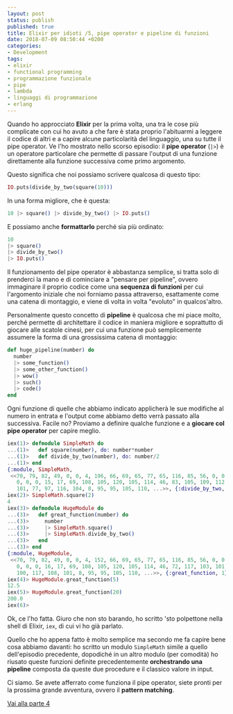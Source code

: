 ```yaml
---
layout: post
status: publish
published: true
title: Elixir per idioti /5, pipe operator e pipeline di funzioni
date: 2018-07-09 08:50:44 +0200
categories:
- Development
tags:
- elixir
- functional programming
- programmazione funzionale
- pipe
- lambda
- linguaggi di programmazione
- erlang
---
```


Quando ho approcciato **Elixir** per la prima volta, una tra le cose più complicate con cui ho avuto a che fare è stata proprio l'abituarmi a leggere il codice di altri e a capire alcune particolarità del linguaggio, una su tutte il pipe operator. Ve l'ho mostrato nello scorso episodio: il **pipe operator** (`|>`) è un operatore particolare che permette di passare l'output di una funzione direttamente alla funzione successiva come primo argomento.

Questo significa che noi possiamo scrivere qualcosa di questo tipo:

```elixir
IO.puts(divide_by_two(square(10)))
```

In una forma migliore, che è questa:

```elixir
10 |> square() |> divide_by_two() |> IO.puts()
```

E possiamo anche **formattarlo** perché sia più ordinato:

```elixir
10
|> square()
|> divide_by_two()
|> IO.puts()
```

Il funzionamento del pipe operator è abbastanza semplice, si tratta solo di prenderci la mano e di cominciare a "pensare per pipeline", ovvero immaginare il proprio codice come una **sequenza di funzioni** per cui l'argomento iniziale che noi forniamo passa attraverso, esattamente come una catena di montaggio, e viene di volta in volta "evoluto" in qualcos'altro.

Personalmente questo concetto di **pipeline** è qualcosa che mi piace molto, perché permette di architettare il codice in maniera migliore e soprattutto di giocare alle scatole cinesi, per cui una funzione può semplicemente assumere la forma di una grossissima catena di montaggio:

```elixir
def huge_pipeline(number) do
  number
  |> some_function()
  |> some_other_function()
  |> wow()
  |> such()
  |> code()
end
```

Ogni funzione di quelle che abbiamo indicato applicherà le sue modifiche al numero in entrata e l'output come abbiamo detto verrà passato alla successiva. Facile no? Proviamo a definire qualche funzione e a **giocare col pipe operator** per capire meglio.

```elixir
iex(1)> defmodule SimpleMath do
...(1)>   def square(number), do: number*number
...(1)>   def divide_by_two(number), do: number/2
...(1)> end
{:module, SimpleMath,
 <<70, 79, 82, 49, 0, 0, 4, 196, 66, 69, 65, 77, 65, 116, 85, 56, 0, 0, 0, 147,
   0, 0, 0, 15, 17, 69, 108, 105, 120, 105, 114, 46, 83, 105, 109, 112, 108,
   101, 77, 97, 116, 104, 8, 95, 95, 105, 110, ...>>, {:divide_by_two, 1}}
iex(2)> SimpleMath.square(2)
4
iex(3)> defmodule HugeModule do
...(3)>   def great_function(number) do
...(3)>     number
...(3)>     |> SimpleMath.square()
...(3)>     |> SimpleMath.divide_by_two()
...(3)>   end
...(3)> end
{:module, HugeModule,
 <<70, 79, 82, 49, 0, 0, 4, 152, 66, 69, 65, 77, 65, 116, 85, 56, 0, 0, 0, 178,
   0, 0, 0, 16, 17, 69, 108, 105, 120, 105, 114, 46, 72, 117, 103, 101, 77, 111,
   100, 117, 108, 101, 8, 95, 95, 105, 110, ...>>, {:great_function, 1}}
iex(4)> HugeModule.great_function(5)
12.5
iex(5)> HugeModule.great_function(20)
200.0
iex(6)>
```

Ok, ce l'ho fatta. Giuro che non sto barando, ho scritto 'sto polpettone nella shell di Elixir, `iex`, di cui vi ho già parlato.

Quello che ho appena fatto è molto semplice ma secondo me fa capire bene cosa abbiamo davanti: ho scritto un modulo `SimpleMath` simile a quello dell'episodio precedente, dopodiché in un altro modulo (per comodità) ho riusato queste funzioni definite precedentemente **orchestrando una pipeline** composta da queste due procedure e il classico valore in input.

Ci siamo. Se avete afferrato come funziona il pipe operator, siete pronti per la prossima grande avventura, ovvero il **pattern matching**.

[Vai alla parte 4](http://dottorblaster.it/2018/06/elixir-for-dummies-4/)
